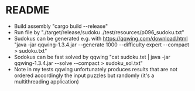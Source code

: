 README
======

* Build assembly "cargo build --release"
* Run file by "./target/release/sudoku ./test/resources/p096_sudoku.txt"
* Sudokus can be generated e.g. with https://qqwing.com/download.html "java -jar qqwing-1.3.4.jar --generate 1000 --difficulty expert --compact > sudoku.txt"
* Sodokus can be fast solved by qqwing "cat sudoku.txt | java -jar qqwing-1.3.4.jar --solve --compact > sudoku_sol.txt"
* Note in my tests qqwing unfortunately produces results that are not ordered accordingly the input puzzles but randomly (it's a multithreading application)

